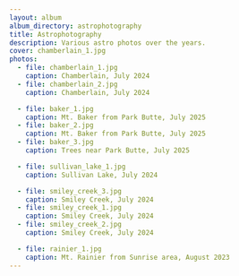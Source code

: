 ```yaml
---
layout: album
album_directory: astrophotography
title: Astrophotography
description: Various astro photos over the years.
cover: chamberlain_1.jpg
photos:
  - file: chamberlain_1.jpg
    caption: Chamberlain, July 2024
  - file: chamberlain_2.jpg
    caption: Chamberlain, July 2024

  - file: baker_1.jpg
    caption: Mt. Baker from Park Butte, July 2025
  - file: baker_2.jpg
    caption: Mt. Baker from Park Butte, July 2025
  - file: baker_3.jpg
    caption: Trees near Park Butte, July 2025

  - file: sullivan_lake_1.jpg
    caption: Sullivan Lake, July 2024

  - file: smiley_creek_3.jpg
    caption: Smiley Creek, July 2024
  - file: smiley_creek_1.jpg
    caption: Smiley Creek, July 2024
  - file: smiley_creek_2.jpg
    caption: Smiley Creek, July 2024

  - file: rainier_1.jpg
    caption: Mt. Rainier from Sunrise area, August 2023
---
```

